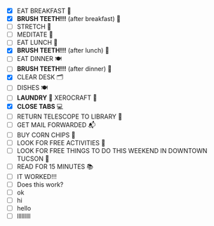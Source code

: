 - [x] EAT BREAKFAST 🍳
- [x] **BRUSH TEETH!!!** (after breakfast) 🦷
- [ ] STRETCH 🤸
- [ ] MEDITATE 🧘
- [ ] EAT LUNCH 🥪
- [x] **BRUSH TEETH!!!** (after lunch) 🦷
- [ ] EAT DINNER 🍽️
- [ ] **BRUSH TEETH!!!** (after dinner) 🦷
- [x] CLEAR DESK 🗂️
- [ ] DISHES 🍽️
- [ ] **LAUNDRY** 👕
XEROCRAFT 🔧
- [x] **CLOSE TABS** 💻
- [ ] RETURN TELESCOPE TO LIBRARY 🔭
- [ ] GET MAIL FORWARDED 📬
- [ ] BUY CORN CHIPS 🌽
- [ ] LOOK FOR FREE ACTIVITIES 🎉
- [ ] LOOK FOR FREE THINGS TO DO THIS WEEKEND IN DOWNTOWN TUCSON 🌵
- [ ] READ FOR 15 MINUTES 📚
- [ ] IT WORKED!!!
- [ ] Does this work?
- [ ] ok
- [ ] hi
- [ ] hello
- [ ] lllllllll